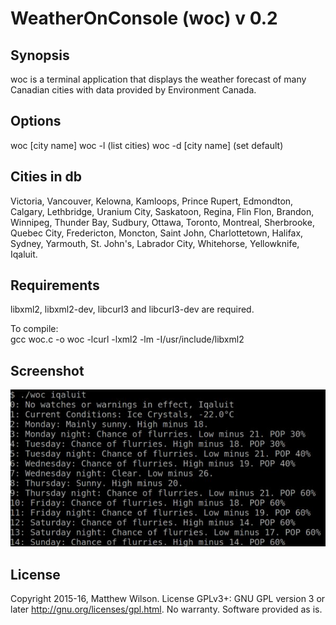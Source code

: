 # WeatherOnConsole (woc) v 0.2

## Synopsis

woc is a terminal application that displays the weather forecast of many Canadian cities with data provided by Environment Canada. 

## Options
 
woc [city name]
woc -l (list cities)
woc -d [city name] (set default)

## Cities in db
Victoria, Vancouver, Kelowna, Kamloops, Prince Rupert, Edmondton, Calgary, Lethbridge, Uranium City, Saskatoon, Regina, Flin Flon, Brandon, Winnipeg, Thunder Bay, Sudbury, Ottawa, Toronto, Montreal, Sherbrooke, Quebec City, Fredericton, Moncton, Saint John, Charlottetown, Halifax, Sydney, Yarmouth, St. John's, Labrador City, Whitehorse, Yellowknife, Iqaluit.

## Requirements

libxml2, libxml2-dev, libcurl3 and libcurl3-dev are required.

To compile:  
gcc woc.c -o woc -lcurl -lxml2 -lm -I/usr/include/libxml2

## Screenshot

![alt text](img/screenshot.jpg "woc")

## License

Copyright 2015-16, Matthew Wilson. 
License GPLv3+: GNU GPL version 3 or later http://gnu.org/licenses/gpl.html.
No warranty. Software provided as is.
